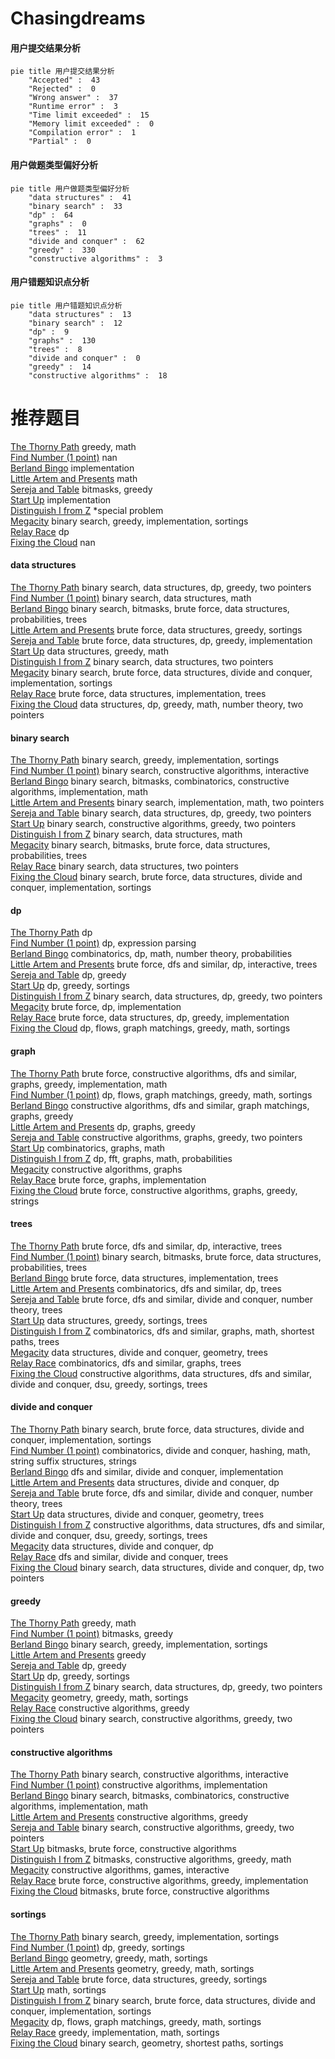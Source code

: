 # Chasingdreams
<!-- tabs:start -->
#### **用户提交结果分析**

```mermaid
pie title 用户提交结果分析
    "Accepted" :  43
    "Rejected" :  0
    "Wrong answer" :  37
    "Runtime error" :  3
    "Time limit exceeded" :  15
    "Memory limit exceeded" :  0
    "Compilation error" :  1
    "Partial" :  0
```
#### **用户做题类型偏好分析**

```mermaid
pie title 用户做题类型偏好分析
    "data structures" :  41
    "binary search" :  33
    "dp" :  64
    "graphs" :  0
    "trees" :  11
    "divide and conquer" :  62
    "greedy" :  330
    "constructive algorithms" :  3
```
#### **用户错题知识点分析**

```mermaid
pie title 用户错题知识点分析
    "data structures" :  13
    "binary search" :  12
    "dp" :  9
    "graphs" :  130
    "trees" :  8
    "divide and conquer" :  0
    "greedy" :  14
    "constructive algorithms" :  18
```
<!-- tabs:end -->
# 推荐题目
[The Thorny Path](http://codeforces.com/problemset/problem/1411/F)		greedy,
                        math		  
[Find Number (1 point)](https://codeforces.com/contest/1164/problem/G)		nan		  
[Berland Bingo](http://codeforces.com/problemset/problem/370/B)		implementation		  
[Little Artem and Presents](http://codeforces.com/problemset/problem/669/A)		math		  
[Sereja and Table](http://codeforces.com/problemset/problem/425/B)		bitmasks,
                        greedy		  
[Start Up](https://codeforces.com/contest/421/problem/B)		implementation		  
[Distinguish I from Z](http://codeforces.com/problemset/problem/1356/A2)		*special problem		  
[Megacity](http://codeforces.com/problemset/problem/424/B)		binary search,
                        greedy,
                        implementation,
                        sortings		  
[Relay Race](http://codeforces.com/problemset/problem/213/C)		dp		  
[Fixing the Cloud](https://codeforces.com/contest/1460/problem/A)		nan		  
<!-- tabs:start -->
#### **data structures**
[The Thorny Path](http://codeforces.com/problemset/problem/1492/C)		binary search,
                        data structures,
                        dp,
                        greedy,
                        two pointers		  
[Find Number (1 point)](http://codeforces.com/problemset/problem/1490/G)		binary search,
                        data structures,
                        math		  
[Berland Bingo](http://codeforces.com/problemset/problem/1479/D)		binary search,
                        bitmasks,
                        brute force,
                        data structures,
                        probabilities,
                        trees		  
[Little Artem and Presents](http://codeforces.com/problemset/problem/1497/A)		brute force,
                        data structures,
                        greedy,
                        sortings		  
[Sereja and Table](http://codeforces.com/problemset/problem/1491/C)		brute force,
                        data structures,
                        dp,
                        greedy,
                        implementation		  
[Start Up](http://codeforces.com/problemset/problem/1492/B)		data structures,
                        greedy,
                        math		  
[Distinguish I from Z](http://codeforces.com/problemset/problem/1436/E)		binary search,
                        data structures,
                        two pointers		  
[Megacity](http://codeforces.com/problemset/problem/1461/D)		binary search,
                        brute force,
                        data structures,
                        divide and conquer,
                        implementation,
                        sortings		  
[Relay Race](http://codeforces.com/problemset/problem/1511/C)		brute force,
                        data structures,
                        implementation,
                        trees		  
[Fixing the Cloud](http://codeforces.com/problemset/problem/1497/E1)		data structures,
                        dp,
                        greedy,
                        math,
                        number theory,
                        two pointers		  
#### **binary search**
[The Thorny Path](http://codeforces.com/problemset/problem/424/B)		binary search,
                        greedy,
                        implementation,
                        sortings		  
[Find Number (1 point)](https://codeforces.com/contest/1104/problem/D)		binary search,
                        constructive algorithms,
                        interactive		  
[Berland Bingo](https://codeforces.com/contest/1509/problem/E)		binary search,
                        bitmasks,
                        combinatorics,
                        constructive algorithms,
                        implementation,
                        math		  
[Little Artem and Presents](http://codeforces.com/problemset/problem/1355/C)		binary search,
                        implementation,
                        math,
                        two pointers		  
[Sereja and Table](http://codeforces.com/problemset/problem/1492/C)		binary search,
                        data structures,
                        dp,
                        greedy,
                        two pointers		  
[Start Up](http://codeforces.com/problemset/problem/1463/D)		binary search,
                        constructive algorithms,
                        greedy,
                        two pointers		  
[Distinguish I from Z](http://codeforces.com/problemset/problem/1490/G)		binary search,
                        data structures,
                        math		  
[Megacity](http://codeforces.com/problemset/problem/1479/D)		binary search,
                        bitmasks,
                        brute force,
                        data structures,
                        probabilities,
                        trees		  
[Relay Race](http://codeforces.com/problemset/problem/1436/E)		binary search,
                        data structures,
                        two pointers		  
[Fixing the Cloud](http://codeforces.com/problemset/problem/1461/D)		binary search,
                        brute force,
                        data structures,
                        divide and conquer,
                        implementation,
                        sortings		  
#### **dp**
[The Thorny Path](http://codeforces.com/problemset/problem/213/C)		dp		  
[Find Number (1 point)](http://codeforces.com/problemset/problem/115/D)		dp,
                        expression parsing		  
[Berland Bingo](http://codeforces.com/problemset/problem/1278/F)		combinatorics,
                        dp,
                        math,
                        number theory,
                        probabilities		  
[Little Artem and Presents](http://codeforces.com/problemset/problem/1444/E)		brute force,
                        dfs and similar,
                        dp,
                        interactive,
                        trees		  
[Sereja and Table](http://codeforces.com/problemset/problem/1203/F2)		dp,
                        greedy		  
[Start Up](http://codeforces.com/problemset/problem/1355/B)		dp,
                        greedy,
                        sortings		  
[Distinguish I from Z](http://codeforces.com/problemset/problem/1492/C)		binary search,
                        data structures,
                        dp,
                        greedy,
                        two pointers		  
[Megacity](https://codeforces.com/contest/1457/problem/C)		brute force,
                        dp,
                        implementation		  
[Relay Race](http://codeforces.com/problemset/problem/1491/C)		brute force,
                        data structures,
                        dp,
                        greedy,
                        implementation		  
[Fixing the Cloud](http://codeforces.com/problemset/problem/1437/C)		dp,
                        flows,
                        graph matchings,
                        greedy,
                        math,
                        sortings		  
#### **graph**
[The Thorny Path](http://codeforces.com/problemset/problem/1487/C)		brute force,
                        constructive algorithms,
                        dfs and similar,
                        graphs,
                        greedy,
                        implementation,
                        math		  
[Find Number (1 point)](http://codeforces.com/problemset/problem/1437/C)		dp,
                        flows,
                        graph matchings,
                        greedy,
                        math,
                        sortings		  
[Berland Bingo](http://codeforces.com/problemset/problem/1470/D)		constructive algorithms,
                        dfs and similar,
                        graph matchings,
                        graphs,
                        greedy		  
[Little Artem and Presents](http://codeforces.com/problemset/problem/1476/C)		dp,
                        graphs,
                        greedy		  
[Sereja and Table](http://codeforces.com/problemset/problem/1304/D)		constructive algorithms,
                        graphs,
                        greedy,
                        two pointers		  
[Start Up](http://codeforces.com/problemset/problem/1475/C)		combinatorics,
                        graphs,
                        math		  
[Distinguish I from Z](http://codeforces.com/problemset/problem/553/E)		dp,
                        fft,
                        graphs,
                        math,
                        probabilities		  
[Megacity](http://codeforces.com/problemset/problem/1495/C)		constructive algorithms,
                        graphs		  
[Relay Race](http://codeforces.com/problemset/problem/1510/K)		brute force,
                        graphs,
                        implementation		  
[Fixing the Cloud](http://codeforces.com/problemset/problem/1511/D)		brute force,
                        constructive algorithms,
                        graphs,
                        greedy,
                        strings		  
#### **trees**
[The Thorny Path](http://codeforces.com/problemset/problem/1444/E)		brute force,
                        dfs and similar,
                        dp,
                        interactive,
                        trees		  
[Find Number (1 point)](http://codeforces.com/problemset/problem/1479/D)		binary search,
                        bitmasks,
                        brute force,
                        data structures,
                        probabilities,
                        trees		  
[Berland Bingo](http://codeforces.com/problemset/problem/1511/C)		brute force,
                        data structures,
                        implementation,
                        trees		  
[Little Artem and Presents](http://codeforces.com/problemset/problem/1499/F)		combinatorics,
                        dfs and similar,
                        dp,
                        trees		  
[Sereja and Table](http://codeforces.com/problemset/problem/1491/E)		brute force,
                        dfs and similar,
                        divide and conquer,
                        number theory,
                        trees		  
[Start Up](http://codeforces.com/problemset/problem/1466/D)		data structures,
                        greedy,
                        sortings,
                        trees		  
[Distinguish I from Z](http://codeforces.com/problemset/problem/1495/D)		combinatorics,
                        dfs and similar,
                        graphs,
                        math,
                        shortest paths,
                        trees		  
[Megacity](http://codeforces.com/problemset/problem/1303/G)		data structures,
                        divide and conquer,
                        geometry,
                        trees		  
[Relay Race](http://codeforces.com/problemset/problem/1454/E)		combinatorics,
                        dfs and similar,
                        graphs,
                        trees		  
[Fixing the Cloud](http://codeforces.com/problemset/problem/1494/D)		constructive algorithms,
                        data structures,
                        dfs and similar,
                        divide and conquer,
                        dsu,
                        greedy,
                        sortings,
                        trees		  
#### **divide and conquer**
[The Thorny Path](http://codeforces.com/problemset/problem/1461/D)		binary search,
                        brute force,
                        data structures,
                        divide and conquer,
                        implementation,
                        sortings		  
[Find Number (1 point)](http://codeforces.com/problemset/problem/1466/G)		combinatorics,
                        divide and conquer,
                        hashing,
                        math,
                        string suffix structures,
                        strings		  
[Berland Bingo](http://codeforces.com/problemset/problem/1490/D)		dfs and similar,
                        divide and conquer,
                        implementation		  
[Little Artem and Presents](https://codeforces.com/contest/1483/problem/C)		data structures,
                        divide and conquer,
                        dp		  
[Sereja and Table](http://codeforces.com/problemset/problem/1491/E)		brute force,
                        dfs and similar,
                        divide and conquer,
                        number theory,
                        trees		  
[Start Up](http://codeforces.com/problemset/problem/1303/G)		data structures,
                        divide and conquer,
                        geometry,
                        trees		  
[Distinguish I from Z](http://codeforces.com/problemset/problem/1494/D)		constructive algorithms,
                        data structures,
                        dfs and similar,
                        divide and conquer,
                        dsu,
                        greedy,
                        sortings,
                        trees		  
[Megacity](http://codeforces.com/problemset/problem/1482/E)		data structures,
                        divide and conquer,
                        dp		  
[Relay Race](http://codeforces.com/problemset/problem/566/C)		dfs and similar,
                        divide and conquer,
                        trees		  
[Fixing the Cloud](http://codeforces.com/problemset/problem/1428/F)		binary search,
                        data structures,
                        divide and conquer,
                        dp,
                        two pointers		  
#### **greedy**
[The Thorny Path](http://codeforces.com/problemset/problem/1411/F)		greedy,
                        math		  
[Find Number (1 point)](http://codeforces.com/problemset/problem/425/B)		bitmasks,
                        greedy		  
[Berland Bingo](http://codeforces.com/problemset/problem/424/B)		binary search,
                        greedy,
                        implementation,
                        sortings		  
[Little Artem and Presents](http://codeforces.com/problemset/problem/226/B)		greedy		  
[Sereja and Table](http://codeforces.com/problemset/problem/1203/F2)		dp,
                        greedy		  
[Start Up](http://codeforces.com/problemset/problem/1355/B)		dp,
                        greedy,
                        sortings		  
[Distinguish I from Z](http://codeforces.com/problemset/problem/1492/C)		binary search,
                        data structures,
                        dp,
                        greedy,
                        two pointers		  
[Megacity](https://codeforces.com/contest/1496/problem/C)		geometry,
                        greedy,
                        math,
                        sortings		  
[Relay Race](http://codeforces.com/problemset/problem/1493/A)		constructive algorithms,
                        greedy		  
[Fixing the Cloud](http://codeforces.com/problemset/problem/1463/D)		binary search,
                        constructive algorithms,
                        greedy,
                        two pointers		  
#### **constructive algorithms**
[The Thorny Path](https://codeforces.com/contest/1104/problem/D)		binary search,
                        constructive algorithms,
                        interactive		  
[Find Number (1 point)](https://codeforces.com/contest/312/problem/C)		constructive algorithms,
                        implementation		  
[Berland Bingo](https://codeforces.com/contest/1509/problem/E)		binary search,
                        bitmasks,
                        combinatorics,
                        constructive algorithms,
                        implementation,
                        math		  
[Little Artem and Presents](http://codeforces.com/problemset/problem/1493/A)		constructive algorithms,
                        greedy		  
[Sereja and Table](http://codeforces.com/problemset/problem/1463/D)		binary search,
                        constructive algorithms,
                        greedy,
                        two pointers		  
[Start Up](https://codeforces.com/contest/1456/problem/B)		bitmasks,
                        brute force,
                        constructive algorithms		  
[Distinguish I from Z](http://codeforces.com/problemset/problem/1492/D)		bitmasks,
                        constructive algorithms,
                        greedy,
                        math		  
[Megacity](https://codeforces.com/contest/1504/problem/D)		constructive algorithms,
                        games,
                        interactive		  
[Relay Race](https://codeforces.com/contest/1483/problem/A)		brute force,
                        constructive algorithms,
                        greedy,
                        implementation		  
[Fixing the Cloud](https://codeforces.com/contest/1457/problem/D)		bitmasks,
                        brute force,
                        constructive algorithms		  
#### **sortings**
[The Thorny Path](http://codeforces.com/problemset/problem/424/B)		binary search,
                        greedy,
                        implementation,
                        sortings		  
[Find Number (1 point)](http://codeforces.com/problemset/problem/1355/B)		dp,
                        greedy,
                        sortings		  
[Berland Bingo](https://codeforces.com/contest/1496/problem/C)		geometry,
                        greedy,
                        math,
                        sortings		  
[Little Artem and Presents](http://codeforces.com/problemset/problem/1495/A)		geometry,
                        greedy,
                        math,
                        sortings		  
[Sereja and Table](http://codeforces.com/problemset/problem/1497/A)		brute force,
                        data structures,
                        greedy,
                        sortings		  
[Start Up](http://codeforces.com/problemset/problem/1427/A)		math,
                        sortings		  
[Distinguish I from Z](http://codeforces.com/problemset/problem/1461/D)		binary search,
                        brute force,
                        data structures,
                        divide and conquer,
                        implementation,
                        sortings		  
[Megacity](http://codeforces.com/problemset/problem/1437/C)		dp,
                        flows,
                        graph matchings,
                        greedy,
                        math,
                        sortings		  
[Relay Race](http://codeforces.com/problemset/problem/1473/A)		greedy,
                        implementation,
                        math,
                        sortings		  
[Fixing the Cloud](http://codeforces.com/problemset/problem/1486/B)		binary search,
                        geometry,
                        shortest paths,
                        sortings		  
<!-- tabs:end -->
